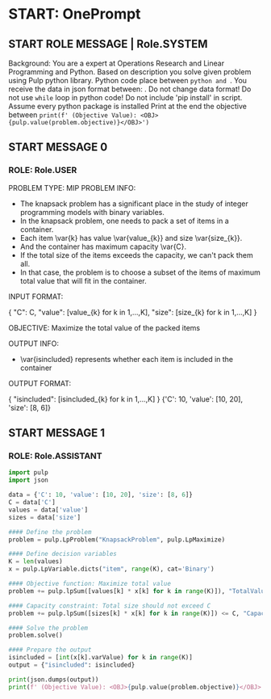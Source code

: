 # START: OnePrompt 
## START ROLE MESSAGE | Role.SYSTEM 
Background: You are a expert at Operations Research and Linear Programming and Python. Based on description you solve given problem using Pulp python library. Python code place between ```python and ```. You receive the data in json format between: <DATA></DATA>. Do not change data format! Do not use `while` loop in python code! Do not include 'pip install' in script. Assume every python package is installed Print at the end the objective between <OBJ></OBJ> `print(f' (Objective Value): <OBJ>{pulp.value(problem.objective)}</OBJ>')`  
## START MESSAGE 0 
### ROLE: Role.USER
<DESCRIPTION>
PROBLEM TYPE: MIP
PROBLEM INFO:

- The knapsack problem has a significant place in the study of integer programming models with binary variables. 
- In the knapsack problem, one needs to pack a set of items in a container.
- Each item \var{k} has value \var{value_{k}} and size \var{size_{k}}.
- And the container has maximum capacity \var{C}. 
- If the total size of the items exceeds the capacity, we can't pack them all. 
- In that case, the problem is to choose a subset of the items of maximum total value that will fit in the container. 

INPUT FORMAT:

{
	"C": C,
	"value": [value_{k} for k in 1,...,K],
	"size": [size_{k} for k in 1,...,K]
}


OBJECTIVE: Maximize the total value of the packed items

OUTPUT INFO:

- \var{isincluded} represents whether each item is included in the container

OUTPUT FORMAT:

{
	"isincluded": [isincluded_{k} for k in 1,...,K]
}
</DESCRIPTION>
<DATA>
{'C': 10, 'value': [10, 20], 'size': [8, 6]}</DATA>


## START MESSAGE 1 
### ROLE: Role.ASSISTANT
```python
import pulp
import json

data = {'C': 10, 'value': [10, 20], 'size': [8, 6]}
C = data['C']
values = data['value']
sizes = data['size']

#### Define the problem
problem = pulp.LpProblem("KnapsackProblem", pulp.LpMaximize)

#### Define decision variables
K = len(values)
x = pulp.LpVariable.dicts("item", range(K), cat='Binary')

#### Objective function: Maximize total value
problem += pulp.lpSum([values[k] * x[k] for k in range(K)]), "TotalValue"

#### Capacity constraint: Total size should not exceed C
problem += pulp.lpSum([sizes[k] * x[k] for k in range(K)]) <= C, "CapacityConstraint"

#### Solve the problem
problem.solve()

#### Prepare the output
isincluded = [int(x[k].varValue) for k in range(K)]
output = {"isincluded": isincluded}

print(json.dumps(output))
print(f' (Objective Value): <OBJ>{pulp.value(problem.objective)}</OBJ>')
```

